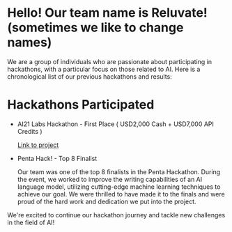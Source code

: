 <h1>Hello! Our team name is Reluvate! (sometimes we like to change names) </h1>
	<p>We are a group of individuals who are passionate about participating in hackathons, with a particular focus on those related to AI. Here is a chronological list of our previous hackathons and results:</p>
	<h1> Hackathons Participated </h1>
	<ul>
   <li>AI21 Labs Hackathon - First Place ( USD2,000 Cash + USD7,000 API Credits )</li>
	<p>
		<a href='https://github.com/reluvate/catch-me-up'>Link to project</a>
	</p>
		<li>Penta Hack! - Top 8 Finalist</li>
			<p>Our team was one of the top 8 finalists in the Penta Hackathon. During the event, we worked to improve the writing capabilities of an AI language model, utilizing cutting-edge machine learning techniques to achieve our goal. We were thrilled to have made it to the finals and were proud of the hard work and dedication we put into the project.</p>
	</ul>
	<p>We're excited to continue our hackathon journey and tackle new challenges in the field of AI!</p>
